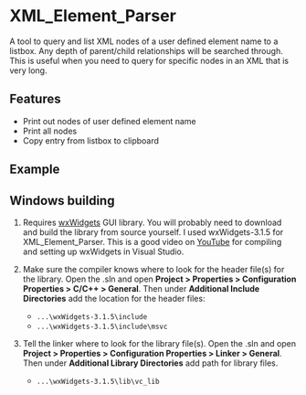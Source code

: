 # XML_Element_Parser

A tool to query and list XML nodes of a user defined element name to a listbox. Any depth of parent/child relationships will be searched through. This is useful when you need to query for specific nodes in an XML that is very long. 

## Features
* Print out nodes of user defined element name
* Print all nodes 
* Copy entry from listbox to clipboard

## Example

## Windows building
1. Requires [wxWidgets](https://www.wxwidgets.org/downloads/) GUI library. You will probably need to download and build the library from source yourself. I used wxWidgets-3.1.5 for XML_Element_Parser. This is a good video on [YouTube](https://youtu.be/FOIbK4bJKS8?t=637) for compiling and setting up wxWidgets in Visual Studio.

2. Make sure the compiler knows where to look for the header file(s) for the library. Open the .sln and open **Project > Properties > Configuration Properties > C/C++ > General**. Then under **Additional Include Directories** add the location for the header files:
    -  `...\wxWidgets-3.1.5\include`
    -  `...\wxWidgets-3.1.5\include\msvc`

3. Tell the linker where to look for the library file(s). Open the .sln and open **Project > Properties > Configuration Properties > Linker > General**. Then under **Additional Library Directories** add path for library files. 
    - `...\wxWidgets-3.1.5\lib\vc_lib`
